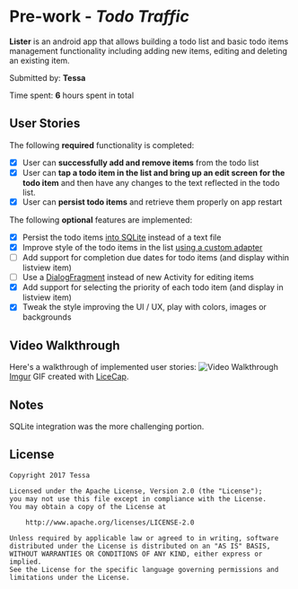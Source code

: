 # Pre-work - *Todo Traffic*

**Lister** is an android app that allows building a todo list and basic todo items management functionality including adding new items, editing and deleting an existing item.

Submitted by: **Tessa**

Time spent: **6** hours spent in total

## User Stories

The following **required** functionality is completed:

* [X] User can **successfully add and remove items** from the todo list
* [X] User can **tap a todo item in the list and bring up an edit screen for the todo item** and then have any changes to the text reflected in the todo list.
* [X] User can **persist todo items** and retrieve them properly on app restart

The following **optional** features are implemented:

* [X] Persist the todo items [into SQLite](http://guides.codepath.com/android/Persisting-Data-to-the-Device#sqlite) instead of a text file
* [X] Improve style of the todo items in the list [using a custom adapter](http://guides.codepath.com/android/Using-an-ArrayAdapter-with-ListView)
* [ ] Add support for completion due dates for todo items (and display within listview item)
* [ ] Use a [DialogFragment](http://guides.codepath.com/android/Using-DialogFragment) instead of new Activity for editing items
* [X] Add support for selecting the priority of each todo item (and display in listview item)
* [X] Tweak the style improving the UI / UX, play with colors, images or backgrounds

## Video Walkthrough

Here's a walkthrough of implemented user stories:
<img src='http://i.imgur.com/mXcDOaK.gifv' title='Video Walkthrough' width='' alt='Video Walkthrough' />
[Imgur](http://i.imgur.com/mXcDOaK.gifv)
GIF created with [LiceCap](http://www.cockos.com/licecap/).


## Notes

SQLite integration was the more challenging portion. 

## License

    Copyright 2017 Tessa

    Licensed under the Apache License, Version 2.0 (the "License");
    you may not use this file except in compliance with the License.
    You may obtain a copy of the License at

        http://www.apache.org/licenses/LICENSE-2.0

    Unless required by applicable law or agreed to in writing, software
    distributed under the License is distributed on an "AS IS" BASIS,
    WITHOUT WARRANTIES OR CONDITIONS OF ANY KIND, either express or implied.
    See the License for the specific language governing permissions and
    limitations under the License.
